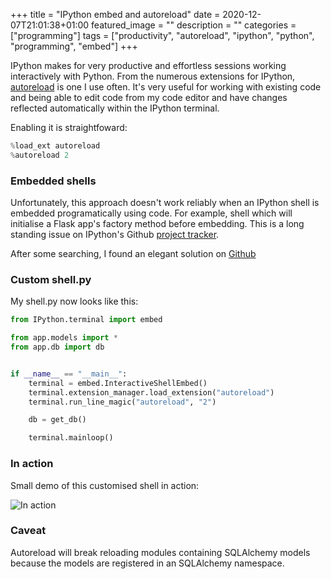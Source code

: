 +++
title =  "IPython embed and autoreload"
date = 2020-12-07T21:01:38+01:00
featured_image = ""
description = ""
categories = ["programming"]
tags = ["productivity", "autoreload", "ipython", "python", "programming", "embed"]
+++

IPython makes for very productive and effortless sessions working interactively with Python. From the numerous extensions for IPython, [autoreload](https://ipython.readthedocs.io/en/stable/config/extensions/autoreload.html#autoreload) is one I use often. It's very useful for working with existing code and being able to edit code from my code editor and have changes reflected automatically within the IPython terminal.

<!--more-->

Enabling it is straightfoward:

```python
%load_ext autoreload
%autoreload 2
```

### Embedded shells

Unfortunately, this approach doesn't work reliably when an IPython shell is embedded programatically using code. For example, shell which will initialise a Flask app's factory method before embedding. This is a long standing issue on IPython's Github [project tracker](https://github.com/ipython/ipython/issues/1144).

After some searching, I found an elegant solution on [Github](https://github.com/search?l=Python&q=ipython+autoreload+embed&type=Code)

### Custom shell.py

My shell.py now looks like this:


```python
from IPython.terminal import embed

from app.models import *
from app.db import db


if __name__ == "__main__":
    terminal = embed.InteractiveShellEmbed()
    terminal.extension_manager.load_extension("autoreload")
    terminal.run_line_magic("autoreload", "2")

    db = get_db()

    terminal.mainloop()
```

### In action

Small demo of this customised shell in action:

![In action](/blog/static/2020/12/ipython.png)


### Caveat

Autoreload will break reloading modules containing SQLAlchemy models because the models are registered in an SQLAlchemy namespace.
